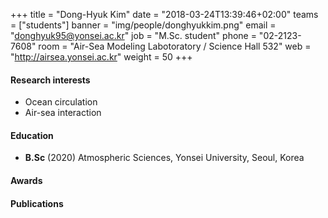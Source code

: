 +++
title = "Dong-Hyuk Kim"
date = "2018-03-24T13:39:46+02:00"
teams = ["students"]
banner = "img/people/donghyukkim.png"
email = "donghyuk95@yonsei.ac.kr"
job = "M.Sc. student"
phone = "02-2123-7608"
room = "Air-Sea Modeling Labotoratory / Science Hall 532"
web = "http://airsea.yonsei.ac.kr"
weight = 50
+++

#### Research interests
+ Ocean circulation
+ Air-sea interaction

#### Education
+ **B.Sc** (2020) Atmospheric Sciences, Yonsei University, Seoul, Korea

#### Awards

#### Publications

